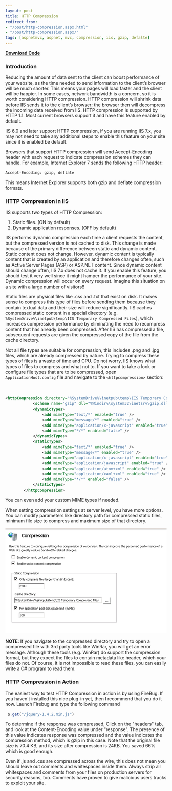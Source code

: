 ```yaml
---
layout: post
title: HTTP Compression
redirect_from:
- "/post/http-compression.aspx.html"
- "/post/http-compression.aspx/"
tags: [aspnetmvc, aspnet, mvc, compression, iis, gzip, defalte]
---
```

**[Download Code](https://github.com/NadeemAfana/Session-Tracker-plugin)**

### Introduction
Reducing the amount of data sent to the client can boost performance of your website, as the time needed to send information to the client’s browser will be much shorter. This means your pages will load faster and the client will be happier. In some cases, network bandwidth is a concern, so it is worth considering HTTP compression. HTTP compression will shrink data before IIS sends it to the client’s browser; the browser then will decompress the incoming data received from IIS. HTTP compression is supported by HTTP 1.1. Most current browsers support it and have this feature enabled by default.

IIS 6.0 and later support HTTP compression, if you are running IIS 7.x, you may not need to take any additional steps to enable this feature on your site since it is enabled be default.

Browsers that support HTTP compression will send Accept-Encoding header with each request to indicate compression schemes they can handle. For example, Internet Explorer 7 sends the following HTTP header:

```html
Accept-Encoding: gzip, deflate
```

This means Internet Explorer supports both gzip and deflate compression formats.

### HTTP Compression in IIS

IIS supports two types of HTTP Compression:

1.    Static files. (ON by default)
2.    Dynamic application responses. (OFF by default)

IIS performs dynamic compression each time a client requests the content, but the compressed version is not cached to disk. This change is made because of the primary difference between static and dynamic content. Static content does not change. However, dynamic content is typically content that is created by an application and therefore changes often, such as Active Server Pages (ASP) or ASP.NET content. Since dynamic content should change often, IIS 7.x does not cache it. If you enable this feature, you should test it very well since it might hamper the performance of your site. Dynamic compression will occur on every request. Imagine this situation on a site with a large number of visitors!!

Static files are physical files like .css and .txt that exist on disk. It makes sense to compress this type of files before sending them because they contain textual data and their size will reduce significantly. IIS caches compressed static content in a special directory (e.g. `%SystemDrive%\inetpub\temp\IIS Temporary Compressed Files`), which increases compression performance by eliminating the need to recompress content that has already been compressed. After IIS has compressed a file, subsequent requests are given the compressed copy of the file from the cache directory.

Not all file types are suitable for compression, this includes .png and .jpg files, which are already compressed by nature. Trying to compress these types of files is a waste of time and CPU. Do not worry, IIS knows what types of files to compress and what not to. If you want to take a look or configure file types that are to be compressed, open `ApplicationHost.config` file and navigate to the `<httpcompression>` section:

```xml


<httpCompression directory="%SystemDrive%\inetpub\temp\IIS Temporary Compressed Files">
            <scheme name="gzip" dll="%Windir%\system32\inetsrv\gzip.dll" />
            <dynamicTypes>
                <add mimeType="text/*" enabled="true" />
                <add mimeType="message/*" enabled="true" />
                <add mimeType="application/x-javascript" enabled="true" />
                <add mimeType="*/*" enabled="false" />
            </dynamicTypes>
            <staticTypes>
                <add mimeType="text/*" enabled="true" />
                <add mimeType="message/*" enabled="true" />
                <add mimeType="application/x-javascript" enabled="true" />
                <add mimeType="application/javascript" enabled="true" />
                <add mimeType="application/atom+xml" enabled="true" />
                <add mimeType="application/xaml+xml" enabled="true" />
                <add mimeType="*/*" enabled="false" />
            </staticTypes>
        </httpCompression>
```

You can even add your custom MIME types if needed.

When setting compression settings at server level, you have more options. You can modify parameters like directory path for compressed static files, minimum file size to compress and maximum size of that directory.

![](/images/posts/archived/http-compression-1.png)

**NOTE**: If you navigate to the compressed directory and try to open a compressed file with 3rd party tools like WinRar, you will get an error message. Although these tools (e.g. WinRar) do support the compression format, but they expect the files to contain metadata like header, which your files do not. Of course, it is not impossible to read these files, you can easily write a C# program to read them.

### HTTP Compression in Action

The easiest way to test HTTP Compression in action is by using FireBug. If you haven't installed this nice plug-in yet, then I recommend that you do it now. Launch Firebug and type the following command

```javascript
 $.get("/jquery-1.4.2.min.js")
 ```

To determine if the response was compressed, Click on the "headers" tab, and look at the Content-Encoding value under "response". The presence of this value indicates response was compressed and the value indicates the compression method, which is gzip in this case. Note that the original file size is 70.4 KB, and its size after compression is 24KB. You saved 66% which is good enough.

Even if .js and .css are compressed across the wire, this does not mean you should leave out comments and whitespaces inside them. Always strip all whitespaces and comments from your files on production servers for security reasons, too. Comments have proven to give malicious users tracks to exploit your site.